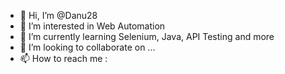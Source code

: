 - 👋 Hi, I’m @Danu28
- 👀 I’m interested in Web Automation 
- 🌱 I’m currently learning Selenium, Java, API Testing and more
- 💞️ I’m looking to collaborate on ...
- 📫 How to reach me : 

<!---
Danu28/Danu28 is a ✨ special ✨ repository because its `README.md` (this file) appears on your GitHub profile.
You can click the Preview link to take a look at your changes.
--->
